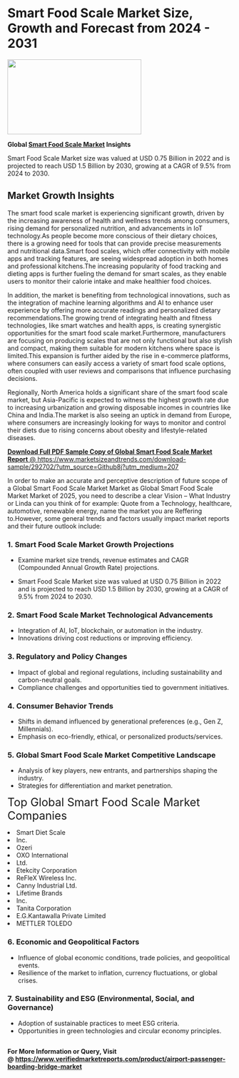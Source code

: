 <H1>Smart Food Scale Market Size, Growth and Forecast from 2024 - 2031</H1><img class="aligncenter size-medium wp-image-584254" src="https://thirdeyenews.in/wp-content/uploads/2024/09/Global-Market-Research-300x168.jpeg" alt="" width="300" height="168" /><p><strong>Global&nbsp;<a href="https://www.marketsizeandtrends.com/download-sample/292702/?utm_source=Github8j?utm_medium=207">Smart Food Scale Market</a> Insights</strong></p><p>Smart Food Scale Market size was valued at USD 0.75 Billion in 2022 and is projected to reach USD 1.5 Billion by 2030, growing at a CAGR of 9.5% from 2024 to 2030.</p><p><h2>Market Growth Insights</h2> <p>The smart food scale market is experiencing significant growth, driven by the increasing awareness of health and wellness trends among consumers, rising demand for personalized nutrition, and advancements in IoT technology.As people become more conscious of their dietary choices, there is a growing need for tools that can provide precise measurements and nutritional data.Smart food scales, which offer connectivity with mobile apps and tracking features, are seeing widespread adoption in both homes and professional kitchens.The increasing popularity of food tracking and dieting apps is further fueling the demand for smart scales, as they enable users to monitor their calorie intake and make healthier food choices.</p> <p><a href="#"></a></p> <p>In addition, the market is benefiting from technological innovations, such as the integration of machine learning algorithms and AI to enhance user experience by offering more accurate readings and personalized dietary recommendations.The growing trend of integrating health and fitness technologies, like smart watches and health apps, is creating synergistic opportunities for the smart food scale market.Furthermore, manufacturers are focusing on producing scales that are not only functional but also stylish and compact, making them suitable for modern kitchens where space is limited.This expansion is further aided by the rise in e-commerce platforms, where consumers can easily access a variety of smart food scale options, often coupled with user reviews and comparisons that influence purchasing decisions.</p> <p>Regionally, North America holds a significant share of the smart food scale market, but Asia-Pacific is expected to witness the highest growth rate due to increasing urbanization and growing disposable incomes in countries like China and India.The market is also seeing an uptick in demand from Europe, where consumers are increasingly looking for ways to monitor and control their diets due to rising concerns about obesity and lifestyle-related diseases.</p> <p><a href="#"></p><p><span class=""><strong>Download Full PDF Sample Copy of Global Smart Food Scale Market Report</strong> @ <a href="https://www.marketsizeandtrends.com/download-sample/292702/?utm_source=Github8j?utm_medium=207" target="_blank">https://www.marketsizeandtrends.com/download-sample/292702/?utm_source=Github8j?utm_medium=207</a></span></p><p>In order to make an accurate and perceptive description of future scope of a Global&nbsp;Smart Food Scale Market Market as Global&nbsp;Smart Food Scale Market Market of 2025, you need to describe a clear Vision &ndash; What Industry or Linda can you think of for example: Quote from a Technology, healthcare, automotive, renewable energy, name the market you are Reffering to.However, some general trends and factors usually impact market reports and their future outlook include:</p><h3>1.&nbsp;<strong>Smart Food Scale Market Growth Projections</strong></h3><ul><li>Examine market size trends, revenue estimates and CAGR (Compounded Annual Growth Rate) projections.</li><li><p>Smart Food Scale Market size was valued at USD 0.75 Billion in 2022 and is projected to reach USD 1.5 Billion by 2030, growing at a CAGR of 9.5% from 2024 to 2030.</p></li></ul><h3>2.&nbsp;<strong>Smart Food Scale Market Technological Advancements</strong></h3><ul><li>Integration of AI, IoT, blockchain, or automation in the industry.</li><li>Innovations driving cost reductions or improving efficiency.</li></ul><h3>3.&nbsp;<strong>Regulatory and Policy Changes</strong></h3><ul><li>Impact of global and regional regulations, including sustainability and carbon-neutral goals.</li><li>Compliance challenges and opportunities tied to government initiatives.</li></ul><h3>4.&nbsp;<strong>Consumer Behavior Trends</strong></h3><ul><li>Shifts in demand influenced by generational preferences (e.g., Gen Z, Millennials).</li><li>Emphasis on eco-friendly, ethical, or personalized products/services.</li></ul><h3>5.&nbsp;<strong>Global Smart Food Scale Market Competitive Landscape</strong></h3><ul><li>Analysis of key players, new entrants, and partnerships shaping the industry.</li><li>Strategies for differentiation and market penetration.</li></ul><p data-pm-slice="1 1 []"><span style="color: inherit; font-family: inherit; font-size: 25px;">Top Global Smart Food Scale Market Companies</span></p><div class="" data-test-id=""><p><li>Smart Diet Scale</li><li> Inc.</li><li> Ozeri</li><li> OXO International</li><li> Ltd.</li><li> Etekcity Corporation</li><li> ReFleX Wireless Inc.</li><li> Canny Industrial Ltd.</li><li> Lifetime Brands</li><li> Inc.</li><li> Tanita Corporation</li><li> E.G.Kantawalla Private Limited</li><li> METTLER TOLEDO</li></p></div><h3>6.&nbsp;<strong>Economic and Geopolitical Factors</strong></h3><ul><li>Influence of global economic conditions, trade policies, and geopolitical events.</li><li>Resilience of the market to inflation, currency fluctuations, or global crises.</li></ul><h3>7.&nbsp;<strong>Sustainability and ESG (Environmental, Social, and Governance)</strong></h3><ul><li>Adoption of sustainable practices to meet ESG criteria.</li><li>Opportunities in green technologies and circular economy principles.</li></ul><h2><strong style="font-size: 14px;">For More Information or Query, Visit @&nbsp;</strong><a style="background-color: #ffffff; font-size: 14px;" href="https://www.marketsizeandtrends.com/report/smart-food-scale-market/" target="_blank">https://www.verifiedmarketreports.com/product/airport-passenger-boarding-bridge-market</a></h2>